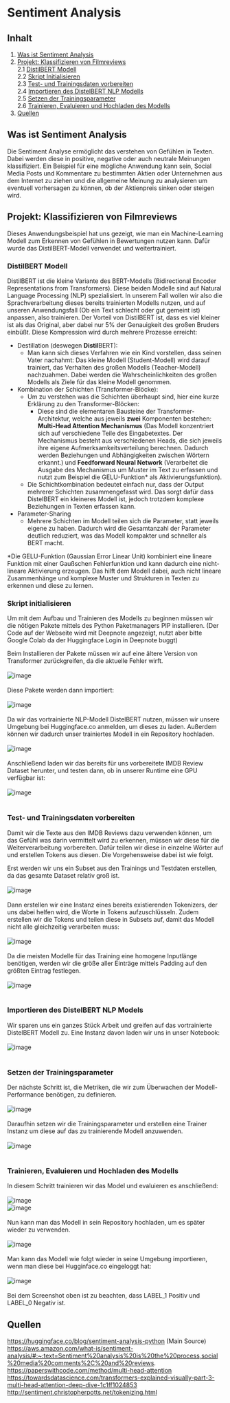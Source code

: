 # Sentiment Analysis
## Inhalt
1. [Was ist Sentiment Analysis](#heading1) <br>
2. [Projekt: Klassifizieren von Filmreviews](#heading2) <br>
	2.1 [DistilBERT Modell](#heading3) <br>
	2.2 [Skript Initialisieren](#heading4) <br>
	2.3 [Test- und Trainingsdaten vorbereiten](#heading5) <br>
	2.4 [Importieren des DistelBERT NLP Modells](#heading6) <br>
	2.5 [Setzen der Trainingsparameter](#heading7) <br>
	2.6 [Trainieren, Evaluieren und Hochladen des Modells](#heading8) <br>
3. [Quellen](#heading9) <br>

## Was ist Sentiment Analysis <a name="heading1"></a>
Die Sentiment Analyse ermöglicht das verstehen von Gefühlen in Texten. Dabei werden diese in positive, negative oder auch neutrale Meinungen klassifiziert. Ein Beispiel für eine mögliche Anwendung kann sein, Social Media Posts und Kommentare zu bestimmten Aktien oder Unternehmen aus dem Internet zu ziehen und die allgemeine Meinung zu analysieren um eventuell vorhersagen zu können, ob der Aktienpreis sinken oder steigen wird.
## Projekt: Klassifizieren von Filmreviews<a name="heading2"></a>
Dieses Anwendungsbeispiel hat uns gezeigt, wie man ein Machine-Learning Modell zum Erkennen von Gefühlen in Bewertungen nutzen kann. Dafür wurde das DistilBERT-Modell verwendet und weitertrainiert.
### DistilBERT Modell <a name="heading3"></a>
DistilBERT ist die kleine Variante des BERT-Modells (Bidirectional Encoder Representations from Transformers). Diese beiden Modelle sind auf Natural Language Processing (NLP) spezialisiert. In unserem Fall wollen wir also die Sprachverarbeitung dieses bereits trainierten Modells nutzen, und auf unseren Anwendungsfall (Ob ein Text schlecht oder gut gemeint ist) anpassen, also trainieren. Der Vorteil von DistilBERT ist, dass es viel kleiner ist als das Original, aber dabei nur 5% der Genauigkeit des großen Bruders einbüßt. Diese Kompression wird durch mehrere Prozesse erreicht:

-   Destillation (deswegen  **Distil**BERT):
    -   Man kann sich dieses Verfahren wie ein Kind vorstellen, dass seinen Vater nachahmt: Das kleine Modell (Student-Modell) wird darauf trainiert, das Verhalten des großen Modells (Teacher-Modell) nachzuahmen. Dabei werden die Wahrscheinlichkeiten des großen Modells als Ziele für das kleine Modell genommen.
-   Kombination der Schichten (Transformer-Blöcke):
    -   Um zu verstehen was die Schichten überhaupt sind, hier eine kurze Erklärung zu den Transformer-Blöcken:
        -   Diese sind die elementaren Bausteine der Transformer-Architektur, welche aus jeweils  **zwei**  Komponenten bestehen:  **Multi-Head Attention Mechanismus**  (Das Modell konzentriert sich auf verschiedene Teile des Eingabetextes. Der Mechanismus besteht aus verschiedenen Heads, die sich jeweils ihre eigene Aufmerksamkeitsverteilung berechnen. Dadurch werden Beziehungen und Abhängigkeiten zwischen Wörtern erkannt.) und  **Feedforward Neural Network**  (Verarbeitet die Ausgabe des Mechanismus um Muster im Text zu erfassen und nutzt zum Beispiel die GELU-Funktion* als Aktivierungsfunktion).
    -   Die Schichtkombination bedeutet einfach nur, dass der Output mehrerer Schichten zusammengefasst wird. Das sorgt dafür dass DistelBERT ein kleineres Modell ist, jedoch trotzdem komplexe Beziehungen in Texten erfassen kann.
-   Parameter-Sharing
    -   Mehrere Schichten im Modell teilen sich die Parameter, statt jeweils eigene zu haben. Dadurch wird die Gesamtanzahl der Parameter deutlich reduziert, was das Modell kompakter und schneller als BERT macht.

*Die GELU-Funktion (Gaussian Error Linear Unit) kombiniert eine lineare Funktion mit einer Gaußschen Fehlerfunktion und kann dadurch eine nicht-lineare Aktivierung erzeugen. Das hilft dem Modell dabei, auch nicht lineare Zusammenhänge und komplexe Muster und Strukturen in Texten zu erkennen und diese zu lernen.
### Skript initialisieren <a name="heading4"></a>
Um mit dem Aufbau und Trainieren des Modells zu beginnen müssen wir die nötigen Pakete mittels des Python Paketmanagers PIP installieren. (Der Code auf der Webseite wird mit Deepnote angezeigt, nutzt aber bitte Google Colab da der Huggingface Login in Deepnote buggt)

Beim Installieren der Pakete müssen wir auf eine ältere Version von Transformer zurückgreifen, da die aktuelle Fehler wirft. <br> <br>
![image](https://github.com/bladerunner-avalanche/Sentiment_Analysis/assets/117034924/7d8a2799-b148-4f32-bc2b-47e919e2c067) <br> <br>
Diese Pakete werden dann importiert: <br> <br>
![image](https://github.com/bladerunner-avalanche/Sentiment_Analysis/assets/117034924/a20043d8-b3b0-4f16-8cc3-4883dd283965) <br> <br>
Da wir das vortrainierte NLP-Modell DistelBERT nutzen, müssen wir unsere Umgebung bei Huggingface.co anmelden, um dieses zu laden. Außerdem können wir dadurch unser trainiertes Modell in ein Repository hochladen. <br> <br>
![image](https://github.com/bladerunner-avalanche/Sentiment_Analysis/assets/117034924/df688ad1-0910-474f-9516-2ac838b6ed1b) <br> <br>
Anschließend laden wir das bereits für uns vorbereitete IMDB Review Dataset herunter, und testen dann, ob in unserer Runtime eine GPU verfügbar ist: <br> <br>
![image](https://github.com/bladerunner-avalanche/Sentiment_Analysis/assets/117034924/761e2e17-bf35-4907-804f-536d603fce10) <br> <br>
### Test- und Trainingsdaten vorbereiten <a name="heading5"></a>
Damit wir die Texte aus den IMDB Reviews dazu verwenden können, um das Gefühl was darin vermittelt wird zu erkennen, müssen wir diese für die Weiterverarbeitung vorbereiten. Dafür teilen wir diese in einzelne Wörter auf und erstellen Tokens aus diesen. Die Vorgehensweise dabei ist wie folgt.

Erst werden wir uns ein Subset aus den Trainings und Testdaten erstellen, da das gesamte Dataset relativ groß ist. <br> <br>
![image](https://github.com/bladerunner-avalanche/Sentiment_Analysis/assets/117034924/87902984-e4d3-424c-bc26-f6354150eff7) <br> <br>
Dann erstellen wir eine Instanz eines bereits existierenden Tokenizers, der uns dabei helfen wird, die Worte in Tokens aufzuschlüsseln. Zudem erstellen wir die Tokens und teilen diese in Subsets auf, damit das Modell nicht alle gleichzeitig verarbeiten muss: <br> <br>
![image](https://github.com/bladerunner-avalanche/Sentiment_Analysis/assets/117034924/bee58e01-66e5-47e9-8ce8-acab6fe780c3) <br> <br>
Da die meisten Modelle für das Training eine homogene Inputlänge benötigen, werden wir die größe aller Einträge mittels Padding auf den größten Eintrag festlegen. <br> <br>
![image](https://github.com/bladerunner-avalanche/Sentiment_Analysis/assets/117034924/83e4b78a-d21d-4646-a473-3ad9bf59ccb3) <br> <br>
### Importieren des DistelBERT NLP Models <a name="heading6"></a>
Wir sparen uns ein ganzes Stück Arbeit und greifen auf das vortrainierte DistelBERT Modell zu. Eine Instanz davon laden wir uns in unser Notebook: <br> <br>
![image](https://github.com/bladerunner-avalanche/Sentiment_Analysis/assets/117034924/868f07e2-c637-4884-8ad0-99875954ac5a) <br> <br>
### Setzen der Trainingsparameter <a name="heading7"></a>
Der nächste Schritt ist, die Metriken, die wir zum Überwachen der Modell-Performance benötigen, zu definieren. <br> <br>
![image](https://github.com/bladerunner-avalanche/Sentiment_Analysis/assets/117034924/b88bb54a-91d4-47c1-b956-de5b1b245f39) <br> <br>
Daraufhin setzen wir die Trainingsparameter und erstellen eine Trainer Instanz um diese auf das zu trainierende Modell anzuwenden. <br> <br>
![image](https://github.com/bladerunner-avalanche/Sentiment_Analysis/assets/117034924/0eb8c383-9b15-42d6-985d-4e9ed1e4588f) <br> <br>
### Trainieren, Evaluieren und Hochladen des Modells <a name="heading8"></a>
In diesem Schritt trainieren wir das Model und evaluieren es anschließend: <br> <br>
![image](https://github.com/bladerunner-avalanche/Sentiment_Analysis/assets/117034924/7e6c96a9-55b3-4510-9e61-883346444e39) <br>
![image](https://github.com/bladerunner-avalanche/Sentiment_Analysis/assets/117034924/ac72c877-7c06-4d4b-b0ab-513b690a95cb) <br> <br>
Nun kann man das Modell in sein Repository hochladen, um es später wieder zu verwenden. <br> <br>
![image](https://github.com/bladerunner-avalanche/Sentiment_Analysis/assets/117034924/240e0076-93b0-4227-b1ba-1a94fd594afb) <br> <br>
Man kann das Modell wie folgt wieder in seine Umgebung importieren, wenn man diese bei Hugginface.co eingeloggt hat: <br> <br>
![image](https://github.com/bladerunner-avalanche/Sentiment_Analysis/assets/117034924/18b5b47e-76ca-4aae-9bf6-4785196d3dac) <br> <br>
Bei dem Screenshot oben ist zu beachten, dass LABEL_1 Positiv und LABEL_0 Negativ ist.
## Quellen <a name="heading9"></a>
https://huggingface.co/blog/sentiment-analysis-python (Main Source) <br>
https://aws.amazon.com/what-is/sentiment-analysis/#:~:text=Sentiment%20analysis%20is%20the%20process,social%20media%20comments%2C%20and%20reviews. <br>
https://paperswithcode.com/method/multi-head-attention <br>
https://towardsdatascience.com/transformers-explained-visually-part-3-multi-head-attention-deep-dive-1c1ff1024853 <br>
http://sentiment.christopherpotts.net/tokenizing.html <br>
